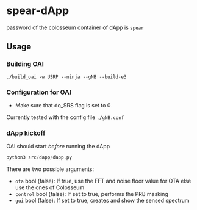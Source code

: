 # spear-dApp

password of the colosseum container of dApp is `spear`

## Usage

### Building OAI
```
./build_oai -w USRP --ninja --gNB --build-e3
```

### Configuration for OAI
- Make sure that do_SRS flag is set to 0

Currently tested with the config file `./gNB.conf`

### dApp kickoff

OAI should start _before_ running the dApp

```python 
python3 src/dapp/dapp.py
```

There are two possible arguments:
- `ota` bool (false): If true, use the FFT and noise floor value for OTA else use the ones of Colosseum
- `control` bool (false): If set to true, performs the PRB masking
- `gui` bool (false): If set to true, creates and show the sensed spectrum